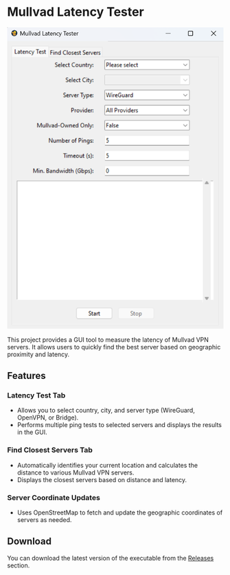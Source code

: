 # Mullvad Latency Tester

![Mullvad Latency Tester GUI](assets/gui_screenshot.png)

This project provides a GUI tool to measure the latency of Mullvad VPN servers. It allows users to quickly find the best server based on geographic proximity and latency.

## Features

### Latency Test Tab
- Allows you to select country, city, and server type (WireGuard, OpenVPN, or Bridge).
- Performs multiple ping tests to selected servers and displays the results in the GUI.

### Find Closest Servers Tab
- Automatically identifies your current location and calculates the distance to various Mullvad VPN servers.
- Displays the closest servers based on distance and latency.

### Server Coordinate Updates
- Uses OpenStreetMap to fetch and update the geographic coordinates of servers as needed.

## Download

You can download the latest version of the executable from the [Releases](https://github.com/h4us91/mullvad-latency-tester/releases) section.
